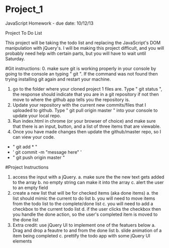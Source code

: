 Project_1
=========

JavaScript Homework - due date: 10/12/13

Project To Do List

This project will be taking the todo list and replacing the JavaScript's DOM manipulation with jQuery's. I will be making
this project difficult, and you will probably need help with certain parts, but you will have to wait until Saturday.

#Git instructions:
0. make sure git is working properly in your console by going to the console an typing " git ". If the command was not
found then trying installing git again and restart your machine.
1. go to the folder where your cloned project 1 files are. Type " git status ", the response should indicate that you are
in a git repository if not then move to where the github app tells you the repository is.
2. Update your repository with the current new commits/files that I uploaded to github. Type " git pull origin master "
into your console to update your local repo.
3. Run index.html in chrome (or your browser of choice) and make sure that there is an input, button, and a list of
three items that are viewable.
4. Once you have made changes then update the github/master repo, so I can view your code.
<ul>
    <li>" git add * "</li>
    <li>' git commit -m "message here" '</li>
    <li>" git push origin master "</li>
</ul>


#Project Instructions

1. access the input with a jQuery.
    a. make sure the the new text gets added to the array
    b. no empty string can make it into the array
    c. alert the user to an empty field
2. create a new list that will be for checked items (aka done items)
    a. the list should mimic the current to do list
    b. you will need to move items from the todo list to the complete/done list
    c. you will need to add a checkbox to the current todo list
    d. if the user clicks the checkbox then you handle the done action, so the user's completed item is moved to the done list
3. Extra credit: use jQuery UI to implement one of the featuers below
    a. Drag and drop a feautre to and from the done list
    b. slide animation of a item being completed
    c. prettify the todo app with some jQuery UI elements
